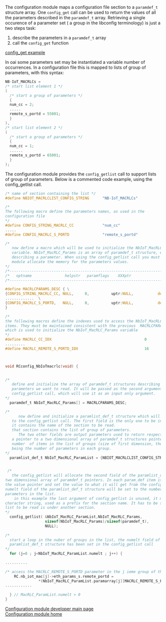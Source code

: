 The configuration module maps a configuration file section to a `paramdef_t` structure array. One `config_get` call can be used to return the values of all the parameters described in the `paramdef_t` array.
Retrieving a single occurence of a parameter set ( a group in the libconfig terminology) is just a two steps task:
1.  describe the parameters in a `paramdef_t` array
1.  call the `config_get` function  


[config_get example](../../config/devusage/addaparam.md)


In oai some parameters set may be instantiated a variable number of occurrences. In a configuration file this is mapped to lists of group of parameters, with this syntax:
```c
NB-IoT_MACRLCs =
/* start list element 1 */
(
  /* start a group of parameters */
  {
  num_cc = 2;
  .....
  remote_s_portd = 55001;
  }
),
/* start list element 2 */
(
  /* start a group of parameters */
  {
  num_cc = 1;
  ......
  remote_s_portd = 65001;
  }
);

```
The configuration module provides the `config_getlist` call to support lists of group of parameters. Below is a commented code example, using the config_getlist call.  

```c
/* name of section containing the list */
#define NBIOT_MACRLCLIST_CONFIG_STRING      "NB-IoT_MACRLCs"

/* 
The following macro define the parameters names, as used in the
configuration file
*/   
#define CONFIG_STRING_MACRLC_CC             "num_cc" 
.....
#define CONFIG_MACRLC_S_PORTD               "remote_s_portd" 

/*
   now define a macro which will be used to initialize the NbIoT_MacRLC_Params
   variable. NbIoT_MacRLC_Params is an array of paramdef_t structure, each item
   describing a parameter. When using the config_getlist call you must let the config
   module allocate the memory for the parameters values.
*/
/*------------------------------------------------------------------------------------------------------------*/
/*   optname               helpstr   paramflags    XXXptr              defXXXval                  type           numelt     */ 
/*------------------------------------------------------------------------------------------------------------*/

#define MACRLCPARAMS_DESC { \
{CONFIG_STRING_MACRLC_CC, NULL,     0,          uptr:NULL,           defintval:1,           TYPE_UINT,     0}, \
.............  \
{CONFIG_MACRLC_S_PORTD,   NULL,     0,          uptr:NULL,           defintval:50021,           TYPE_UINT,     0}, \
}  

/* 
the following macros define the indexes used to access the NbIoT_MacRLC_Params array
items. They must be maintained consistent with the previous  MACRLCPARAMS_DESC macro
which is used to initialize the NbIoT_MacRLC_Params variable
*/
#define MACRLC_CC_IDX                                          0
.........
#define MACRLC_REMOTE_S_PORTD_IDX                              16



void RCconfig_NbIoTmacrlc(void) {
 

/*
   define and initialize the array of paramdef_t structures describing the groups of
   parameters we want to read. It will be passed as the second argument of the 
   config_getlist call, which will use it as an input only argument.
*/
  paramdef_t NbIoT_MacRLC_Params[] = MACRLCPARAMS_DESC;

/* 
      now define and initialize a paramlist_def_t structure which will be passed
   to the config_getlist call. The first field is the only one to be initialized
   it contains the name of the section to be read. 
   that section contains the list of group of parameters.
      The two other fields are output parameters used to return respectively
   a pointer to a two dimensional array of paramdef_t structures pointers, and the 
   number  of items in the list of groups (size of first dimension, the second one
   being the number of parameters in each group.
*/ 
  paramlist_def_t NbIoT_MacRLC_ParamList = {NBIOT_MACRLCLIST_CONFIG_STRING,NULL,0};


 /* 
   the config_getlist will allocate the second field of the paramlist_def_t structure, a 
two dimensional array of paramdef_t pointers. In each param_def item it will allocate 
the value pointer and set the value to what it will get from the config source. The
numelt field of the paramlist_def_t structure will be set to the number of groups of
parameters in the list.
    in this example the last argument of config_getlist is unused, it may contain a
character string, used as a prefix for the section name. It has to be specified when the
list to be read is under another section.
*/  
  config_getlist( &NbIoT_MacRLC_ParamList,NbIoT_MacRLC_Params,
                  sizeof(NbIoT_MacRLC_Params)/sizeof(paramdef_t), 
                  NULL);
  
/* 
  start a loop in the nuber of groups in the list, the numelt field of the
  paramlist_def_t structure has been set in the config_getlist call
*/
  for (j=0 ; j<NbIoT_MacRLC_ParamList.numelt ; j++) {

..........
 
/* access the MACRLC_REMOTE_S_PORTD parameter in the j ieme group of the list */
	RC.nb_iot_mac[j]->eth_params_s.remote_portd = 
               *(NbIoT_MacRLC_ParamList.paramarray[j][MACRLC_REMOTE_S_PORTD_IDX].iptr);
............
	
  } // MacRLC_ParamList.numelt > 0
}


```  

[Configuration module developer main page](../../config/devusage.md)  
[Configuration module home](../../config.md)
